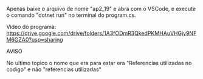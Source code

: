 Apenas baixe o arquivo de nome "ap2_19" e abra com o VSCode, e execute o comando "dotnet run" no terminal do program.cs.

Video do programa:
https://drive.google.com/drive/folders/1A3fODmR3QkedPKMHAuVHGjy9NFM6GZA0?usp=sharing

AVISO

No ultimo topico o nome que era para estar era "Referencias utilizadas no codigo" e não "referencias utilizadas"
